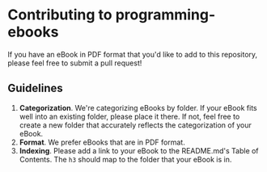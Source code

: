 # Contributing to programming-ebooks

If you have an eBook in PDF format that you'd like to add to this repository, please feel free to submit a pull request!

## Guidelines

1. **Categorization**. We're categorizing eBooks by folder. If your eBook fits well into an existing folder, please place it there. If not, feel free to create a new folder that accurately reflects the categorization of your eBook.
2. **Format**. We prefer eBooks that are in PDF format.
3. **Indexing**. Please add a link to your eBook to the README.md's Table of Contents. The `h3` should map to the folder that your eBook is in.
